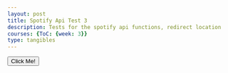 ```yaml
---
layout: post
title: Spotify Api Test 3
description: Tests for the spotify api functions, redirect location
courses: {ToC: {week: 3}}
type: tangibles
---
```


<button type="button" id="login-button">Click Me!</button>

<script type="module">
    let codeVerifier2 = localStorage.getItem('code_verifier');
    const urlParams = new URLSearchParams(window.location.search);
    let code = urlParams.get('code');

    let body = new URLSearchParams({
        grant_type: 'authorization_code',
        code: code,
        redirect_uri: redirectUri,
        client_id: clientId,
        code_verifier: codeVerifier2
    });

    fetch('https://accounts.spotify.com/api/token', {
        method: 'POST',
        headers: {
        'Content-Type': 'application/x-www-form-urlencoded'
        },
        body: body
    })
        .then(response => {
        if (!response.ok) {
            throw new Error('HTTP status ' + response.status);
        }
        return response.json();
        })
        .then(data => {
        localStorage.setItem('access_token', data.access_token);
        })
        .catch(error => {
        console.error('Error:', error);
        });

    async function getProfile(accessToken) {
        accessToken = localStorage.getItem('access_token');
    
        const response = await fetch('https://api.spotify.com/v1/me', {
        headers: {
            Authorization: 'Bearer ' + accessToken
        }
        });
    
        const data = await response.json();
        console.log(data);
    }
    document.getElementById('login-button').addEventListener('click', function() { getProfile(); console.log("runnign");}, false);
</script>